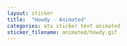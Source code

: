 ```yaml
---
layout: sticker
title:  "Howdy - Animated"
categories: atx sticker text animated
sticker_filename: animated/howdy.gif
---
```

